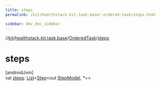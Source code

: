 ```yaml
---
title: steps
permalink: /kit/healthstack.kit.task.base/-ordered-task/steps.html

sidebar: dev_doc_sidebar
---
```

//[kit](../../../index.html)/[healthstack.kit.task.base](../index.html)/[OrderedTask](index.html)/[steps](steps.html)



# steps



[androidJvm]\
val [steps](steps.html): [List](https://kotlinlang.org/api/latest/jvm/stdlib/kotlin.collections/-list/index.html)&lt;[Step](../-step/index.html)&lt;out [StepModel](../-step-model/index.html), *&gt;&gt;




